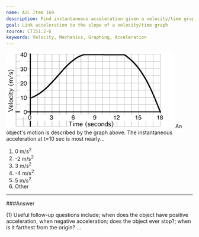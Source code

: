```yaml
---
name: A2L Item 169
description: Find instantaneous acceleration given a velocity/time graph.
goal: Link acceleration to the slope of a velocity/time graph
source: CT151.2-6
keywords: Velocity, Mechanics, Graphing, Acceleration
---
```


![Item169_fig1.gif](../images/Item169_fig1.gif) An
object's motion is described by the graph above. The instantaneous
acceleration at t=10 sec is most nearly...

1. 0 m/s<sup>2</sup>
2. -2 m/s<sup>2</sup>
3. 3 m/s<sup>2</sup>
4. -4 m/s<sup>2</sup>
5. 5 m/s<sup>2</sup>
6. Other


<hr/>

###Answer 

(1) Useful follow-up questions include; when does the object have
positive acceleration, when negative acceleration; does the object ever
stop?; when is it farthest from the origin?
...
